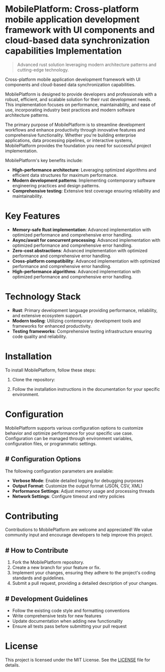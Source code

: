 <!-- fallback_MobilePlatform_20250726091154_34170 -->

# MobilePlatform: Cross-platform mobile application development framework with UI components and cloud-based data synchronization capabilities Implementation
> Advanced rust solution leveraging modern architecture patterns and cutting-edge technology.

Cross-platform mobile application development framework with UI components and cloud-based data synchronization capabilities.

MobilePlatform is designed to provide developers and professionals with a robust, efficient, and scalable solution for their rust development needs. This implementation focuses on performance, maintainability, and ease of use, incorporating industry best practices and modern software architecture patterns.

The primary purpose of MobilePlatform is to streamline development workflows and enhance productivity through innovative features and comprehensive functionality. Whether you're building enterprise applications, data processing pipelines, or interactive systems, MobilePlatform provides the foundation you need for successful project implementation.

MobilePlatform's key benefits include:

* **High-performance architecture**: Leveraging optimized algorithms and efficient data structures for maximum performance.
* **Modern development patterns**: Implementing contemporary software engineering practices and design patterns.
* **Comprehensive testing**: Extensive test coverage ensuring reliability and maintainability.

# Key Features

* **Memory-safe Rust implementation**: Advanced implementation with optimized performance and comprehensive error handling.
* **Async/await for concurrent processing**: Advanced implementation with optimized performance and comprehensive error handling.
* **Zero-cost abstractions**: Advanced implementation with optimized performance and comprehensive error handling.
* **Cross-platform compatibility**: Advanced implementation with optimized performance and comprehensive error handling.
* **High-performance algorithms**: Advanced implementation with optimized performance and comprehensive error handling.

# Technology Stack

* **Rust**: Primary development language providing performance, reliability, and extensive ecosystem support.
* **Modern tooling**: Utilizing contemporary development tools and frameworks for enhanced productivity.
* **Testing frameworks**: Comprehensive testing infrastructure ensuring code quality and reliability.

# Installation

To install MobilePlatform, follow these steps:

1. Clone the repository:


2. Follow the installation instructions in the documentation for your specific environment.

# Configuration

MobilePlatform supports various configuration options to customize behavior and optimize performance for your specific use case. Configuration can be managed through environment variables, configuration files, or programmatic settings.

## # Configuration Options

The following configuration parameters are available:

* **Verbose Mode**: Enable detailed logging for debugging purposes
* **Output Format**: Customize the output format (JSON, CSV, XML)
* **Performance Settings**: Adjust memory usage and processing threads
* **Network Settings**: Configure timeout and retry policies

# Contributing

Contributions to MobilePlatform are welcome and appreciated! We value community input and encourage developers to help improve this project.

## # How to Contribute

1. Fork the MobilePlatform repository.
2. Create a new branch for your feature or fix.
3. Implement your changes, ensuring they adhere to the project's coding standards and guidelines.
4. Submit a pull request, providing a detailed description of your changes.

## # Development Guidelines

* Follow the existing code style and formatting conventions
* Write comprehensive tests for new features
* Update documentation when adding new functionality
* Ensure all tests pass before submitting your pull request

# License

This project is licensed under the MIT License. See the [LICENSE](https://github.com/marcmotta/MobilePlatform/blob/main/LICENSE) file for details.
